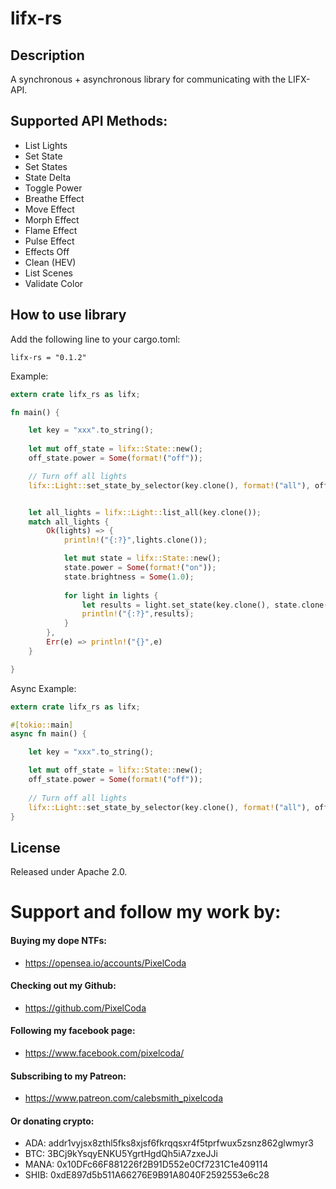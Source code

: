 # lifx-rs

## Description

A synchronous + asynchronous library for communicating with the LIFX-API. 

## Supported API Methods:
* List Lights
* Set State
* Set States
* State Delta
* Toggle Power
* Breathe Effect
* Move Effect
* Morph Effect
* Flame Effect
* Pulse Effect
* Effects Off
* Clean (HEV)
* List Scenes
* Validate Color

## How to use library

Add the following line to your cargo.toml:
```
lifx-rs = "0.1.2"
```

Example:
```rust
extern crate lifx_rs as lifx;

fn main() {

    let key = "xxx".to_string();
    
    let mut off_state = lifx::State::new();
    off_state.power = Some(format!("off"));

    // Turn off all lights
    lifx::Light::set_state_by_selector(key.clone(), format!("all"), off_state);


    let all_lights = lifx::Light::list_all(key.clone());
    match all_lights {
        Ok(lights) => {
            println!("{:?}",lights.clone());

            let mut state = lifx::State::new();
            state.power = Some(format!("on"));
            state.brightness = Some(1.0);
        
            for light in lights {
                let results = light.set_state(key.clone(), state.clone());
                println!("{:?}",results);
            }
        },
        Err(e) => println!("{}",e)
    }

}
```


Async Example:
```rust
extern crate lifx_rs as lifx;

#[tokio::main]
async fn main() {

    let key = "xxx".to_string();

    let mut off_state = lifx::State::new();
    off_state.power = Some(format!("off"));
    
    // Turn off all lights
    lifx::Light::set_state_by_selector(key.clone(), format!("all"), off_state);
}
```




## License

Released under Apache 2.0.

# Support and follow my work by:

#### Buying my dope NTFs:
 * https://opensea.io/accounts/PixelCoda

#### Checking out my Github:
 * https://github.com/PixelCoda

#### Following my facebook page:
 * https://www.facebook.com/pixelcoda/

#### Subscribing to my Patreon:
 * https://www.patreon.com/calebsmith_pixelcoda

#### Or donating crypto:
 * ADA:    addr1vyjsx8zthl5fks8xjsf6fkrqqsxr4f5tprfwux5zsnz862glwmyr3
 * BTC:    3BCj9kYsqyENKU5YgrtHgdQh5iA7zxeJJi
 * MANA:   0x10DFc66F881226f2B91D552e0Cf7231C1e409114
 * SHIB:   0xdE897d5b511A66276E9B91A8040F2592553e6c28


